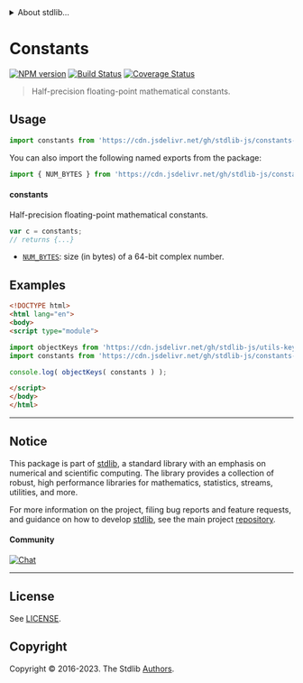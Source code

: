 <!--

@license Apache-2.0

Copyright (c) 2021 The Stdlib Authors.

Licensed under the Apache License, Version 2.0 (the "License");
you may not use this file except in compliance with the License.
You may obtain a copy of the License at

   http://www.apache.org/licenses/LICENSE-2.0

Unless required by applicable law or agreed to in writing, software
distributed under the License is distributed on an "AS IS" BASIS,
WITHOUT WARRANTIES OR CONDITIONS OF ANY KIND, either express or implied.
See the License for the specific language governing permissions and
limitations under the License.

-->


<details>
  <summary>
    About stdlib...
  </summary>
  <p>We believe in a future in which the web is a preferred environment for numerical computation. To help realize this future, we've built stdlib. stdlib is a standard library, with an emphasis on numerical and scientific computation, written in JavaScript (and C) for execution in browsers and in Node.js.</p>
  <p>The library is fully decomposable, being architected in such a way that you can swap out and mix and match APIs and functionality to cater to your exact preferences and use cases.</p>
  <p>When you use stdlib, you can be absolutely certain that you are using the most thorough, rigorous, well-written, studied, documented, tested, measured, and high-quality code out there.</p>
  <p>To join us in bringing numerical computing to the web, get started by checking us out on <a href="https://github.com/stdlib-js/stdlib">GitHub</a>, and please consider <a href="https://opencollective.com/stdlib">financially supporting stdlib</a>. We greatly appreciate your continued support!</p>
</details>

# Constants

[![NPM version][npm-image]][npm-url] [![Build Status][test-image]][test-url] [![Coverage Status][coverage-image]][coverage-url] <!-- [![dependencies][dependencies-image]][dependencies-url] -->

> Half-precision floating-point mathematical constants.



<section class="usage">

## Usage

```javascript
import constants from 'https://cdn.jsdelivr.net/gh/stdlib-js/constants-complex64@v0.1.0-esm/index.mjs';
```

You can also import the following named exports from the package:

```javascript
import { NUM_BYTES } from 'https://cdn.jsdelivr.net/gh/stdlib-js/constants-complex64@v0.1.0-esm/index.mjs';
```

#### constants

Half-precision floating-point mathematical constants.

```javascript
var c = constants;
// returns {...}
```

<!-- <toc pattern="*" > -->

<div class="namespace-toc">

-   <span class="signature">[`NUM_BYTES`][@stdlib/constants/complex64/num-bytes]</span><span class="delimiter">: </span><span class="description">size (in bytes) of a 64-bit complex number.</span>

</div>

<!-- </toc> -->

</section>

<!-- /.usage -->

<section class="examples">

## Examples

<!-- TODO: better examples -->

<!-- eslint no-undef: "error" -->

```html
<!DOCTYPE html>
<html lang="en">
<body>
<script type="module">

import objectKeys from 'https://cdn.jsdelivr.net/gh/stdlib-js/utils-keys@esm/index.mjs';
import constants from 'https://cdn.jsdelivr.net/gh/stdlib-js/constants-complex64@v0.1.0-esm/index.mjs';

console.log( objectKeys( constants ) );

</script>
</body>
</html>
```

</section>

<!-- /.examples -->

<!-- Section for related `stdlib` packages. Do not manually edit this section, as it is automatically populated. -->

<section class="related">

</section>

<!-- /.related -->

<!-- Section for all links. Make sure to keep an empty line after the `section` element and another before the `/section` close. -->


<section class="main-repo" >

* * *

## Notice

This package is part of [stdlib][stdlib], a standard library with an emphasis on numerical and scientific computing. The library provides a collection of robust, high performance libraries for mathematics, statistics, streams, utilities, and more.

For more information on the project, filing bug reports and feature requests, and guidance on how to develop [stdlib][stdlib], see the main project [repository][stdlib].

#### Community

[![Chat][chat-image]][chat-url]

---

## License

See [LICENSE][stdlib-license].


## Copyright

Copyright &copy; 2016-2023. The Stdlib [Authors][stdlib-authors].

</section>

<!-- /.stdlib -->

<!-- Section for all links. Make sure to keep an empty line after the `section` element and another before the `/section` close. -->

<section class="links">

[npm-image]: http://img.shields.io/npm/v/@stdlib/constants-complex64.svg
[npm-url]: https://npmjs.org/package/@stdlib/constants-complex64

[test-image]: https://github.com/stdlib-js/constants-complex64/actions/workflows/test.yml/badge.svg?branch=v0.1.0
[test-url]: https://github.com/stdlib-js/constants-complex64/actions/workflows/test.yml?query=branch:v0.1.0

[coverage-image]: https://img.shields.io/codecov/c/github/stdlib-js/constants-complex64/main.svg
[coverage-url]: https://codecov.io/github/stdlib-js/constants-complex64?branch=main

<!--

[dependencies-image]: https://img.shields.io/david/stdlib-js/constants-complex64.svg
[dependencies-url]: https://david-dm.org/stdlib-js/constants-complex64/main

-->

[chat-image]: https://img.shields.io/gitter/room/stdlib-js/stdlib.svg
[chat-url]: https://app.gitter.im/#/room/#stdlib-js_stdlib:gitter.im

[stdlib]: https://github.com/stdlib-js/stdlib

[stdlib-authors]: https://github.com/stdlib-js/stdlib/graphs/contributors

[umd]: https://github.com/umdjs/umd
[es-module]: https://developer.mozilla.org/en-US/docs/Web/JavaScript/Guide/Modules

[deno-url]: https://github.com/stdlib-js/constants-complex64/tree/deno
[umd-url]: https://github.com/stdlib-js/constants-complex64/tree/umd
[esm-url]: https://github.com/stdlib-js/constants-complex64/tree/esm
[branches-url]: https://github.com/stdlib-js/constants-complex64/blob/main/branches.md

[stdlib-license]: https://raw.githubusercontent.com/stdlib-js/constants-complex64/main/LICENSE

<!-- <toc-links> -->

[@stdlib/constants/complex64/num-bytes]: https://github.com/stdlib-js/constants-complex64-num-bytes/tree/esm

<!-- </toc-links> -->

</section>

<!-- /.links -->
